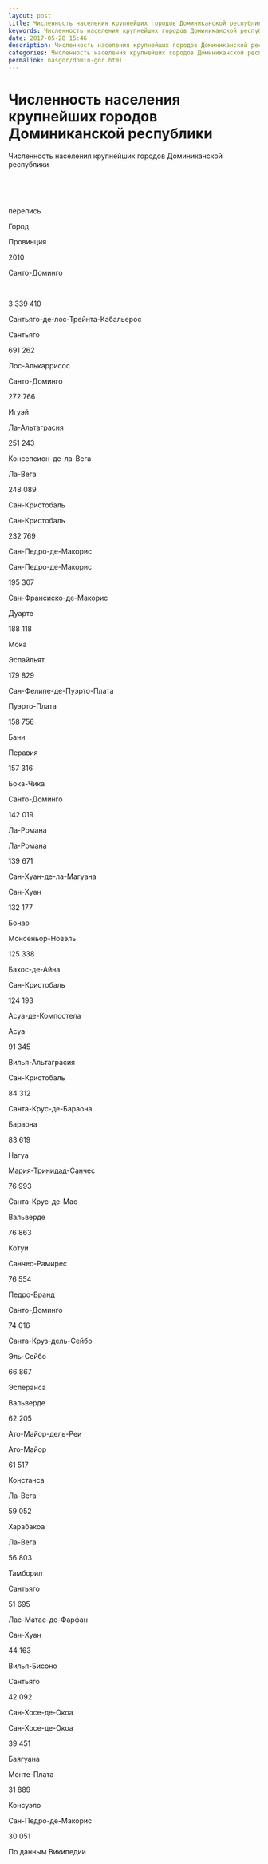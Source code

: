 ```yaml
---
layout: post
title: Численность населения крупнейших городов Доминиканской республики
keywords: Численность населения крупнейших городов Доминиканской республики
date: 2017-05-28 15:46
description: Численность населения крупнейших городов Доминиканской республики
categories: Численность населения крупнейших городов Доминиканской республики
permalink: nasgor/domin-gor.html
---
```


# Численность населения крупнейших городов Доминиканской республики




Численность населения крупнейших городов Доминиканской республики








 


 


перепись






Город


Провинция


2010






Санто-Доминго


 


3 339 410






Сантьяго-де-лос-Трейнта-Кабальерос


Сантьяго


691 262






Лос-Алькаррисос


Санто-Доминго


272 766






Игуэй


Ла-Альтаграсия


251 243






Консепсион-де-ла-Вега


Ла-Вега


248 089






Сан-Кристобаль


Сан-Кристобаль


232 769






Сан-Педро-де-Макорис


Сан-Педро-де-Макорис


195 307






Сан-Франсиско-де-Макорис


Дуарте


188 118






Мока


Эспайльят


179 829






Сан-Фелипе-де-Пуэрто-Плата


Пуэрто-Плата


158 756






Бани


Перавия


157 316






Бока-Чика


Санто-Доминго


142 019






Ла-Романа


Ла-Романа


139 671






Сан-Хуан-де-ла-Магуана


Сан-Хуан


132 177






Бонао


Монсеньор-Новэль


125 338






Бахос-де-Айна


Сан-Кристобаль


124 193






Асуа-де-Компостела


Асуа


91 345






Вилья-Альтаграсия


Сан-Кристобаль


84 312






Санта-Крус-де-Бараона


Бараона


83 619






Нагуа


Мария-Тринидад-Санчес


76 993






Санта-Крус-де-Мао


Вальверде


76 863






Котуи


Санчес-Рамирес


76 554






Педро-Бранд


Санто-Доминго


74 016






Санта-Круз-дель-Сейбо


Эль-Сейбо


66 867






Эсперанса


Вальверде


62 205






Ато-Майор-дель-Реи


Ато-Майор


61 517






Констанса


Ла-Вега


59 052






Харабакоа


Ла-Вега


56 803






Тамборил


Сантьяго


51 695






Лас-Матас-де-Фарфан


Сан-Хуан


44 163






Вилья-Бисоно


Сантьяго


42 092






Сан-Хосе-де-Окоа


Сан-Хосе-де-Окоа


39 451






Баягуана


Монте-Плата


31 889






Консуэло


Сан-Педро-де-Макорис


30 051








По данным Википедии
		

	
			
